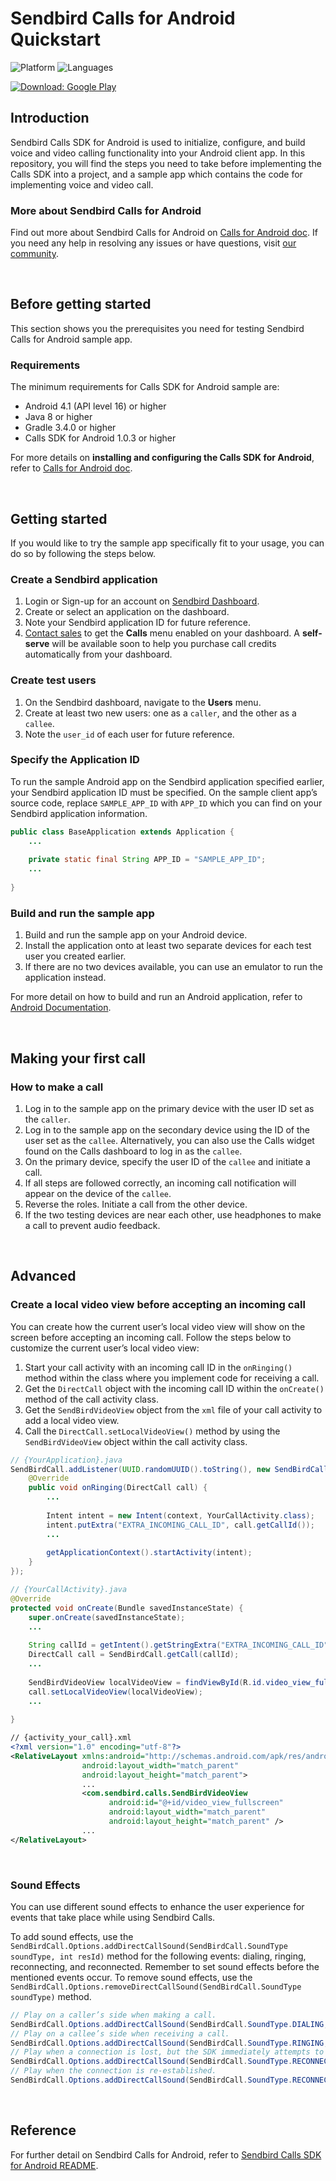 # Sendbird Calls for Android Quickstart

![Platform](https://img.shields.io/badge/platform-ANDROID-orange.svg)
![Languages](https://img.shields.io/badge/language-JAVA-orange.svg)

[![Download:
Google Play](https://lh3.googleusercontent.com/cjsqrWQKJQp9RFO7-hJ9AfpKzbUb_Y84vXfjlP0iRHBvladwAfXih984olktDhPnFqyZ0nu9A5jvFwOEQPXzv7hr3ce3QVsLN8kQ2Ao=s0)](https://play.google.com/store/apps/details?id=com.sendbird.calls.quickstart)

## Introduction

Sendbird Calls SDK for Android is used to initialize, configure, and build voice and video calling functionality into your Android client app. In this repository, you will find the steps you need to take before implementing the Calls SDK into a project, and a sample app which contains the code for implementing voice and video call.

### More about Sendbird Calls for Android

Find out more about Sendbird Calls for Android on [Calls for Android doc](https://docs.sendbird.com/android/calls_quick_start). If you need any help in resolving any issues or have questions, visit [our community](https://community.sendbird.com).

<br />

## Before getting started

This section shows you the prerequisites you need for testing Sendbird Calls for Android sample app.

### Requirements

The minimum requirements for Calls SDK for Android sample are:

- Android 4.1 (API level 16) or higher
- Java 8 or higher
- Gradle 3.4.0 or higher
- Calls SDK for Android 1.0.3 or higher

For more details on **installing and configuring the Calls SDK for Android**, refer to [Calls for Android doc](https://docs.sendbird.com/android/calls_quick_start#3_install_and_configure_the_calls_sdk).

<br />

## Getting started

If you would like to try the sample app specifically fit to your usage, you can do so by following the steps below.

### Create a Sendbird application

 1. Login or Sign-up for an account on [Sendbird Dashboard](https://dashboard.sendbird.com).
 2. Create or select an application on the dashboard.
 3. Note your Sendbird application ID for future reference.
 4. [Contact sales](https://get.sendbird.com/talk-to-sales.html) to get the **Calls** menu enabled on your dashboard. A **self-serve** will be available soon to help you purchase call credits automatically from your dashboard.  

### Create test users

 1. On the Sendbird dashboard, navigate to the **Users** menu.
 2. Create at least two new users: one as a `caller`, and the other as a `callee`.
 3. Note the `user_id` of each user for future reference.

### Specify the Application ID

To run the sample Android app on the Sendbird application specified earlier, your Sendbird application ID must be specified. On the sample client app’s source code, replace `SAMPLE_APP_ID` with `APP_ID` which you can find on your Sendbird application information. 

```java
public class BaseApplication extends Application {
    ...
    
    private static final String APP_ID = "SAMPLE_APP_ID";
    ...
    
}
```

### Build and run the sample app

1. Build and run the sample app on your Android device.
2. Install the application onto at least two separate devices for each test user you created earlier.
3. If there are no two devices available, you can use an emulator to run the application instead.

For more detail on how to build and run an Android application, refer to [Android Documentation](https://developer.android.com/studio/run).

<br />

## Making your first call

### How to make a call

1. Log in to the sample app on the primary device with the user ID set as the `caller`.
2. Log in to the sample app on the secondary device using the ID of the user set as the `callee`. Alternatively, you can also use the Calls widget found on the Calls dashboard to log in as the `callee`.
3. On the primary device, specify the user ID of the `callee` and initiate a call.
4. If all steps are followed correctly, an incoming call notification will appear on the device of the `callee`.
5. Reverse the roles. Initiate a call from the other device.
6. If the two testing devices are near each other, use headphones to make a call to prevent audio feedback.

<br />

## Advanced

### Create a local video view before accepting an incoming call

You can create how the current user’s local video view will show on the screen before accepting an incoming call. Follow the steps below to customize the current user’s local video view:

1. Start your call activity with an incoming call ID in the `onRinging()` method within the class where you implement code for receiving a call. 
2. Get the `DirectCall` object with the incoming call ID within the `onCreate()` method of the call activity class.
3. Get the `SendBirdVideoView` object from the `xml` file of your call activity to add a local video view.
4. Call the `DirectCall.setLocalVideoView()` method by using the `SendBirdVideoView` object within the call activity class.

```java
// {YourApplication}.java
SendBirdCall.addListener(UUID.randomUUID().toString(), new SendBirdCallListener() {
    @Override
    public void onRinging(DirectCall call) {
        ...
        
        Intent intent = new Intent(context, YourCallActivity.class);
        intent.putExtra("EXTRA_INCOMING_CALL_ID", call.getCallId());
        ...
        
        getApplicationContext().startActivity(intent);
    }
});

// {YourCallActivity}.java
@Override
protected void onCreate(Bundle savedInstanceState) {
    super.onCreate(savedInstanceState);
    ...
    
    String callId = getIntent().getStringExtra("EXTRA_INCOMING_CALL_ID");
    DirectCall call = SendBirdCall.getCall(callId);
    ...
    
    SendBirdVideoView localVideoView = findViewById(R.id.video_view_fullscreen);
    call.setLocalVideoView(localVideoView);
    ...
    
}
```

```xml
// {activity_your_call}.xml
<?xml version="1.0" encoding="utf-8"?>
<RelativeLayout xmlns:android="http://schemas.android.com/apk/res/android"
                android:layout_width="match_parent"
                android:layout_height="match_parent">
                ...
                <com.sendbird.calls.SendBirdVideoView
                      android:id="@+id/video_view_fullscreen"
                      android:layout_width="match_parent"
                      android:layout_height="match_parent" />
                ...
</RelativeLayout>
```

<br />

### Sound Effects

You can use different sound effects to enhance the user experience for events that take place while using Sendbird Calls.

To add sound effects, use the `SendBirdCall.Options.addDirectCallSound(SendBirdCall.SoundType soundType, int resId)` method for the following events: dialing, ringing, reconnecting, and reconnected. Remember to set sound effects before the mentioned events occur. To remove sound effects, use the `SendBirdCall.Options.removeDirectCallSound(SendBirdCall.SoundType soundType)` method.

```java
// Play on a caller’s side when making a call.
SendBirdCall.Options.addDirectCallSound(SendBirdCall.SoundType.DIALING, R.raw.dialing);
// Play on a callee’s side when receiving a call.
SendBirdCall.Options.addDirectCallSound(SendBirdCall.SoundType.RINGING, R.raw.ringing);
// Play when a connection is lost, but the SDK immediately attempts to reconnect.
SendBirdCall.Options.addDirectCallSound(SendBirdCall.SoundType.RECONNECTING, R.raw.reconnecting);
// Play when the connection is re-established.
SendBirdCall.Options.addDirectCallSound(SendBirdCall.SoundType.RECONNECTED, R.raw.reconnected);
```

<br />

## Reference

For further detail on Sendbird Calls for Android, refer to [Sendbird Calls SDK for Android README](https://github.com/sendbird/sendbird-calls-android/blob/master/README.md).
